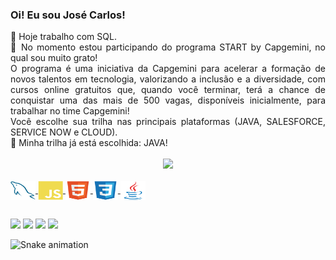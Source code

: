 ### Oi! Eu sou José Carlos!

<div align="justify">
🔭 Hoje trabalho com SQL.<br>
🌱 No momento estou participando do programa START by Capgemini, no qual sou muito grato!<br>
O programa é uma iniciativa da Capgemini para acelerar a formação de novos talentos em tecnologia, valorizando a inclusão e a diversidade, com cursos online    gratuitos que, quando você terminar, terá a chance de conquistar uma das mais de 500 vagas, disponíveis inicialmente, para trabalhar no time Capgemini!<br>
Você escolhe sua trilha nas principais plataformas (JAVA, SALESFORCE, SERVICE NOW e CLOUD).<br>
👯 Minha trilha já está escolhida: JAVA!
</div>
<br>
<div align="center">
  <a href="https://github.com/TaFacilInfo">
  <img height="180em" src="https://github-readme-stats.vercel.app/api?username=TaFacilInfo&show_icons=true&theme=dracula&include_all_commits=true&count_private=true"/>
  
</div>

<div style="display: inline_block"><br>
  <img align="center" alt="TaFacilInfo-Js" height="30" width="40" src="https://raw.githubusercontent.com/devicons/devicon/master/icons/mysql/mysql-original.svg">
  
  <img align="center" alt="TaFacilInfo-Js" height="30" width="40" src="https://raw.githubusercontent.com/devicons/devicon/master/icons/javascript/javascript-plain.svg">
  <img align="center" alt="TaFacilInfo-HTML" height="30" width="40" src="https://raw.githubusercontent.com/devicons/devicon/master/icons/html5/html5-original.svg">
  <img align="center" alt="TaFacilInfo-CSS" height="30" width="40" src="https://raw.githubusercontent.com/devicons/devicon/master/icons/css3/css3-original.svg">
  <img align="center" alt="TaFacilInfo-Java" height="30" width="40" src="https://raw.githubusercontent.com/devicons/devicon/master/icons/java/java-original.svg">
</div>
  
  ##
 
<div> 
  <a href="https://www.youtube.com/c/tafacilinformatica" target="_blank"><img src="https://img.shields.io/badge/YouTube-FF0000?style=for-the-badge&logo=youtube&logoColor=white" target="_blank"></a>
  <a href="https://instagram.com/jcds74dev" target="_blank"><img src="https://img.shields.io/badge/-Instagram-%23E4405F?style=for-the-badge&logo=instagram&logoColor=white" target="_blank"></a>
   <a href = "mailto:jcds74dev@gmail.com"><img src="https://img.shields.io/badge/-Gmail-%23333?style=for-the-badge&logo=gmail&logoColor=white" target="_blank"></a>
  <a href="https://www.linkedin.com/in/jos%C3%A9-carlos-dos-santos-9b464320/" target="_blank"><img src="https://img.shields.io/badge/-LinkedIn-%230077B5?style=for-the-badge&logo=linkedin&logoColor=white" target="_blank"></a>
 
 ![Snake animation](https://github.com/tafacilinfo/tafacilinfo/blob/output/github-contribution-grid-snake.svg)
</div>

